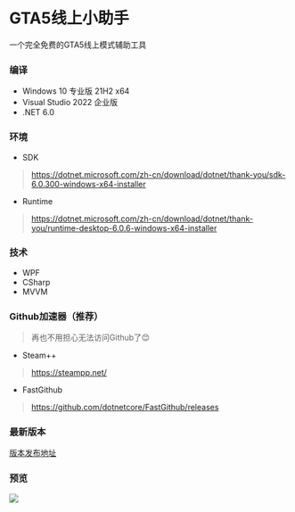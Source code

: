 # GTA5线上小助手

一个完全免费的GTA5线上模式辅助工具

### 编译

* Windows 10 专业版 21H2 x64  
* Visual Studio 2022 企业版  
* .NET 6.0  

### 环境

* SDK
> https://dotnet.microsoft.com/zh-cn/download/dotnet/thank-you/sdk-6.0.300-windows-x64-installer
* Runtime
> https://dotnet.microsoft.com/zh-cn/download/dotnet/thank-you/runtime-desktop-6.0.6-windows-x64-installer

### 技术

* WPF
* CSharp
* MVVM

### Github加速器（推荐）

> 再也不用担心无法访问Github了😊

* Steam++
> https://steampp.net/

* FastGithub
> https://github.com/dotnetcore/FastGithub/releases

### 最新版本

[版本发布地址](https://github.com/CrazyZhang666/GTA5OnlineTools/releases)  

### 预览

![](https://s3.bmp.ovh/imgs/2022/01/ffe9219d3af8805f.png)
